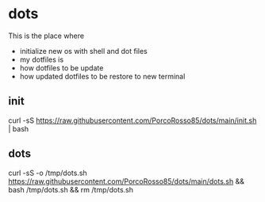 # dots
This is the place where
* initialize new os with shell and dot files
* my dotfiles is
* how dotfiles to be update
* how updated dotfiles to be restore to new terminal


## init
curl -sS https://raw.githubusercontent.com/PorcoRosso85/dots/main/init.sh | bash

## dots
curl -sS -o /tmp/dots.sh https://raw.githubusercontent.com/PorcoRosso85/dots/main/dots.sh && bash /tmp/dots.sh && rm /tmp/dots.sh